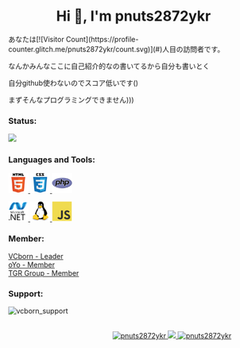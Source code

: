 <h1 align="center">Hi 👋, I'm pnuts2872ykr</h1>
あなたは[![Visitor Count](https://profile-counter.glitch.me/pnuts2872ykr/count.svg)](#)人目の訪問者です。
<p>なんかみんなここに自己紹介的なの書いてるから自分も書いとく<p>
  <p>自分github使わないのでスコア低いです()</p>
  <p>まずそんなプログラミングできません)))</p>
  <h3 aligin="left">Status:</h3>
<img src='https://github-readme-stats.vercel.app/api?username=pnuts2872ykr&count_private=true&theme=default'>
<h3 align="left">Languages and Tools:</h3>
<p align="left"> <a href="https://www.w3.org/html/" target="_blank" rel="noreferrer"> <img src="https://raw.githubusercontent.com/devicons/devicon/master/icons/html5/html5-original-wordmark.svg" alt="html5" width="40" height="40"/> </a> <a href="https://www.w3schools.com/css/" target="_blank" rel="noreferrer"> <img src="https://raw.githubusercontent.com/devicons/devicon/master/icons/css3/css3-original-wordmark.svg" alt="css3" width="40" height="40"/> </a> <a href="https://www.php.net" target="_blank" rel="noreferrer"> <img src="https://raw.githubusercontent.com/devicons/devicon/master/icons/php/php-original.svg" alt="php" width="40" height="40"/> </a> </p> <a href="https://dotnet.microsoft.com/" target="_blank" rel="noreferrer"> <img src="https://raw.githubusercontent.com/devicons/devicon/master/icons/dot-net/dot-net-original-wordmark.svg" alt="dotnet" width="40" height="40"/> </a> <a href="https://www.linux.org/" target="_blank" rel="noreferrer"> <img src="https://raw.githubusercontent.com/devicons/devicon/master/icons/linux/linux-original.svg" alt="linux" width="40" height="40"/> </a><a href="https://developer.mozilla.org/en-US/docs/Web/JavaScript" target="_blank" rel="noreferrer"> <img src="https://raw.githubusercontent.com/devicons/devicon/master/icons/javascript/javascript-original.svg" alt="javascript" width="40" height="40"/> </a> </p>
<h3 align="left">Member:</h3>
<a href="https://vcborn.com/">VCborn - Leader</a><br>
<a href="https://openyellowos.com/ja/">oYo - Member</a><br>
<a href="https://tgrgroup.jp/">TGR Group - Member</a>
<h3 align="left">Support:</h3>
<p><a href="https://www.buymeacoffee.com/vcborn_support"> <img align="left" src="https://cdn.buymeacoffee.com/buttons/v2/default-yellow.png" height="50" width="210" alt="vcborn_support" /></a></p><br><br>
<p align="left"> 
  <a href="https://github.com/pnuts2872ykr/">
    <img src="https://img.shields.io/github/followers/pnuts2872ykr?style=social" alt="pnuts2872ykr" />
  </a>
  <a href="http://twitter.com/intent/follow?screen_name=pnuts2872ykr">
    <img height="20" src="https://img.shields.io/twitter/follow/pnuts2872ykr?style=social?label=Twitter&logo=twitter&style=flat" />
  </a>
<a href="https://www.youtube.com/channel/UC7yTnREo2C210AU-0fo8yRA?sub_confirmation=1">
  <img src="https://img.shields.io/youtube/channel/subscribers/UC7yTnREo2C210AU-0fo8yRA?style=social" alt="pnuts2872ykr" />
  </a>
